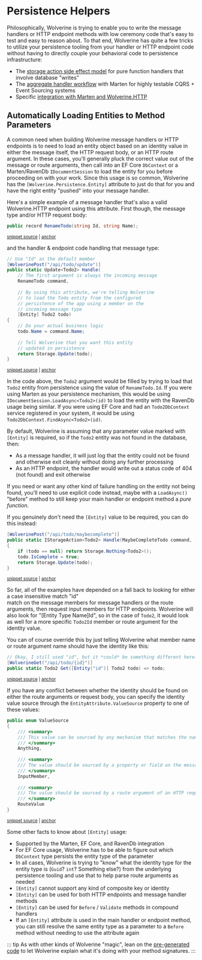 # Persistence Helpers

Philosophically, Wolverine is trying to enable you to write the message handlers or HTTP endpoint
methods with low ceremony code that's easy to test and easy to reason about. To that end, Wolverine
has quite a few tricks to utilize your persistence tooling from your handler or HTTP endpoint code
without having to directly couple your behavioral code to persistence infrastructure:

* The [storage action side effect model](/guide/handlers/side-effects.html#storage-side-effects) for pure function handlers that involve database "writes"
* The [aggregate handler workflow](/guide/durability/marten/event-sourcing) with Marten for highly testable CQRS + Event Sourcing systems
* Specific [integration with Marten and Wolverine.HTTP](/guide/http/marten)

## Automatically Loading Entities to Method Parameters <Badge type="tip" text="3.6" />

A common need when building Wolverine message handlers or HTTP endpoints is to need to load
an entity object based on an identity value in either the message itself, the HTTP request body, or
an HTTP route argument. In these cases, you'll generally pluck the correct value out of the 
message or route arguments, then call into an EF Core `DbContext` or a Marten/RavenDb `IDocumentSession`
to load the entity for you before proceeding on with your work. Since this usage is so common,
Wolverine has the `[Wolverine.Persistence.Entity]` attribute to just do that for you and have the right entity "pushed" into
your message handler. 

Here's a simple example of a message handler that's also a valid Wolverine.HTTP endpoint using this attribute. First though,
the message type and/or HTTP request body:

<!-- snippet: sample_rename_todo -->
<a id='snippet-sample_rename_todo'></a>
```cs
public record RenameTodo(string Id, string Name);
```
<sup><a href='https://github.com/JasperFx/wolverine/blob/main/src/Http/WolverineWebApi/Todos/Todo2.cs#L23-L27' title='Snippet source file'>snippet source</a> | <a href='#snippet-sample_rename_todo' title='Start of snippet'>anchor</a></sup>
<!-- endSnippet -->

and the handler & endpoint code handling that message type:

<!-- snippet: sample_using_entity_attribute -->
<a id='snippet-sample_using_entity_attribute'></a>
```cs
// Use "Id" as the default member
[WolverinePost("/api/todo/update")]
public static Update<Todo2> Handle(
    // The first argument is always the incoming message
    RenameTodo command, 
    
    // By using this attribute, we're telling Wolverine
    // to load the Todo entity from the configured
    // persistence of the app using a member on the
    // incoming message type
    [Entity] Todo2 todo)
{
    // Do your actual business logic
    todo.Name = command.Name;
    
    // Tell Wolverine that you want this entity
    // updated in persistence
    return Storage.Update(todo);
}
```
<sup><a href='https://github.com/JasperFx/wolverine/blob/main/src/Http/WolverineWebApi/Todos/Todo2.cs#L55-L77' title='Snippet source file'>snippet source</a> | <a href='#snippet-sample_using_entity_attribute' title='Start of snippet'>anchor</a></sup>
<!-- endSnippet -->

In the code above, the `Todo2` argument would be filled by trying to load that `Todo2` entity
from persistence using the value of `RenameTodo.Id`. If you were using Marten as your persistence
mechanism, this would be using `IDocumentSession.LoadAsync<Todo2>(id)` to load the entity with the RavenDb usage being similar. If
you were using EF Core and had an `Todo2DbContext` service registered in your system, it would
be using `Todo2DbContext.FindAsync<Todo2>(id)`. 

By default, Wolverine is assuming that any parameter value marked with `[Entity]` is required, so if the `Todo2` entity was not found in the database, then:

* As a message handler, it will just log that the entity could not be found and otherwise exit cleanly without doing any further processing
* As an HTTP endpoint, the handler would write out a status code of 404 (not found) and exit otherwise

If you need or want any other kind of failure handling on the entity not being found, you'll need to
use explicit code instead, maybe with a `LoadAsync()` "before" method to still keep your main
handler or endpoint method a *pure function*. 

If you genuinely don't need the `[Entity]` value to be required, you can do this instead:

<!-- snippet: sample_using_not_required_entity_attribute -->
<a id='snippet-sample_using_not_required_entity_attribute'></a>
```cs
[WolverinePost("/api/todo/maybecomplete")]
public static IStorageAction<Todo2> Handle(MaybeCompleteTodo command, [Entity(Required = false)] Todo2? todo)
{
    if (todo == null) return Storage.Nothing<Todo2>();
    todo.IsComplete = true;
    return Storage.Update(todo);
}
```
<sup><a href='https://github.com/JasperFx/wolverine/blob/main/src/Http/WolverineWebApi/Todos/Todo2.cs#L144-L154' title='Snippet source file'>snippet source</a> | <a href='#snippet-sample_using_not_required_entity_attribute' title='Start of snippet'>anchor</a></sup>
<!-- endSnippet -->

So far, all of the examples have depended on a fall back to looking for either a case insensitive match "id"  
match on the message members for message handlers or the route arguments, then request input members
for HTTP endpoints. Wolverine will also look for "[Entity Type Name]Id", so in the case of `Todo2`, it would
look as well for a more specific `Todo2Id` member or route argument for the identity value. 

You can of course override this by just telling Wolverine what member name or route argument name
should have the identity like this:

<!-- snippet: sample_specifying_the_exact_route_argument -->
<a id='snippet-sample_specifying_the_exact_route_argument'></a>
```cs
// Okay, I still used "id", but it *could* be something different here!
[WolverineGet("/api/todo/{id}")]
public static Todo2 Get([Entity("id")] Todo2 todo) => todo;
```
<sup><a href='https://github.com/JasperFx/wolverine/blob/main/src/Http/WolverineWebApi/Todos/Todo2.cs#L156-L162' title='Snippet source file'>snippet source</a> | <a href='#snippet-sample_specifying_the_exact_route_argument' title='Start of snippet'>anchor</a></sup>
<!-- endSnippet -->

If you have any conflict between whether the identity should be found on either the route arguments
or request body, you can specify the identity value source through the `EntityAttribute.ValueSource` property
to one of these values:

<!-- snippet: sample_ValueSource -->
<a id='snippet-sample_ValueSource'></a>
```cs
public enum ValueSource
{
    /// <summary>
    /// This value can be sourced by any mechanism that matches the name. This is the default.
    /// </summary>
    Anything,
    
    /// <summary>
    /// The value should be sourced by a property or field on the message type or HTTP request type
    /// </summary>
    InputMember,
    
    /// <summary>
    /// The value should be sourced by a route argument of an HTTP request
    /// </summary>
    RouteValue
}
```
<sup><a href='https://github.com/JasperFx/wolverine/blob/main/src/Wolverine/Attributes/ModifyChainAttribute.cs#L17-L37' title='Snippet source file'>snippet source</a> | <a href='#snippet-sample_ValueSource' title='Start of snippet'>anchor</a></sup>
<!-- endSnippet -->

Some other facts to know about `[Entity]` usage:

* Supported by the Marten, EF Core, and RavenDb integration
* For EF Core usage, Wolverine has to be able to figure out which `DbContext` type persists the entity type of the parameter
* In all cases, Wolverine is trying to "know" what the identity type for the entity type is (`Guid`? `int`? Something else?) from the underlying persistence tooling and use that to help parse route arguments as needed
* `[Entity]` cannot support any kind of composite key or identity
* `[Entity]` can be used for both HTTP endpoints and message handler methods
* `[Entity]` can be used for `Before` / `Validate` methods in compound handlers
* If an `[Entity]` attribute is used in the main handler or endpoint method, you can still resolve the same entity type as a parameter to a `Before` method without needing to use the attribute again

::: tip
As with other kinds of Wolverine "magic", lean on the [pre-generated code](/guide/codegen) to let Wolverine explain
what it's doing with your method signatures.
:::
